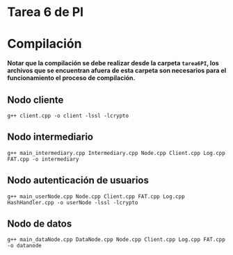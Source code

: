 # Tarea 6 de PI

# Compilación
**Notar que la compilación se debe realizar desde la carpeta `tarea6PI`, los archivos que se encuentran afuera de esta carpeta son necesarios para el funcionamiento el proceso de compilación.**

## Nodo cliente 
```
g++ client.cpp -o client -lssl -lcrypto
```

## Nodo intermediario
```
g++ main_intermediary.cpp Intermediary.cpp Node.cpp Client.cpp Log.cpp FAT.cpp -o intermediary
```

## Nodo autenticación de usuarios
```
g++ main_userNode.cpp Node.cpp Client.cpp FAT.cpp Log.cpp HashHandler.cpp -o userNode -lssl -lcrypto
```

## Nodo de datos
```
g++ main_dataNode.cpp DataNode.cpp Node.cpp Client.cpp Log.cpp FAT.cpp -o datanode
``` 